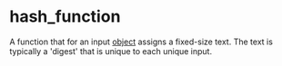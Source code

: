 # hash_function

A function that for an input [object](mathematics/object) assigns a fixed-size text. The text is typically a 'digest' that is unique to each unique input.
